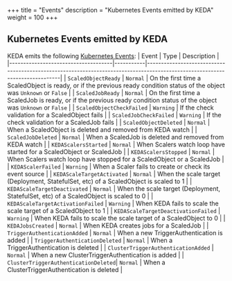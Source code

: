 +++
title = "Events"
description = "Kubernetes Events emitted by KEDA"
weight = 100
+++

## Kubernetes Events emitted by KEDA

KEDA emits the following [Kubernetes Events](https://kubernetes.io/docs/reference/generated/kubernetes-api/v1.19/#event-v1-core):
| Event                               | Type      | Description                                                                                                                 |
|-------------------------------------|-----------|-----------------------------------------------------------------------------------------------------------------------------|
| `ScaledObjectReady`                 | `Normal`  | On the first time a ScaledObject is ready, or if the previous ready condition status of the object was `Unknown` or `False` |
| `ScaledJobReady`                    | `Normal`  | On the first time a ScaledJob is ready, or if the previous ready condition status of the object was `Unknown` or `False`    |
| `ScaledObjectCheckFailed`           | `Warning` | If the check validation for a ScaledObject fails                                                                            |
| `ScaledJobCheckFailed`              | `Warning` | If the check validation for a ScaledJob fails                                                                               |
| `ScaledObjectDeleted`               | `Normal`  | When a ScaledObject is deleted and removed from KEDA watch                                                                  |
| `ScaledJobDeleted`                  | `Normal`  | When a ScaledJob is deleted and removed from KEDA watch                                                                     |
| `KEDAScalersStarted`                | `Normal`  | When Scalers watch loop have started for a ScaledObject or ScaledJob                                                        |
| `KEDAScalersStopped`                | `Normal`  | When Scalers watch loop have stopped for a ScaledObject or a ScaledJob                                                      |
| `KEDAScalerFailed`                  | `Warning` | When a Scaler fails to create or check its event source                                                                     |
| `KEDAScaleTargetActivated`          | `Normal`  | When the scale target (Deployment, StatefulSet, etc) of a ScaledObject is scaled to 1                                       |
| `KEDAScaleTargetDeactivated`        | `Normal`  | When the scale target (Deployment, StatefulSet, etc) of a ScaledObject is scaled to 0                                       |
| `KEDAScaleTargetActivationFailed`   | `Warning` | When KEDA fails to scale the scale target of a ScaledObject to 1                                                            |
| `KEDAScaleTargetDeactivationFailed` | `Warning` | When KEDA fails to scale the scale target of a ScaledObject to 0                                                            |
| `KEDAJobsCreated`                   | `Normal`  | When KEDA creates jobs for a ScaledJob                                                                                      |
| `TriggerAuthenticationAdded`        | `Normal`  | When a new TriggerAuthentication is added                                                                                   |
| `TriggerAuthenticationDeleted`      | `Normal`  | When a TriggerAuthentication is deleted                                                                                     |
| `ClusterTriggerAuthenticationAdded` | `Normal`  | When a new ClusterTriggerAuthentication is added                                                                                   |
| `ClusterTriggerAuthenticationDeleted`| `Normal`  | When a ClusterTriggerAuthentication is deleted                                                                                     |
